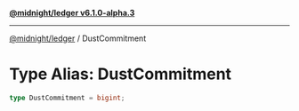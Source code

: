 [**@midnight/ledger v6.1.0-alpha.3**](../README.md)

***

[@midnight/ledger](../globals.md) / DustCommitment

# Type Alias: DustCommitment

```ts
type DustCommitment = bigint;
```
